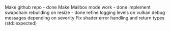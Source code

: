Make github repo - done
Make Mailbox mode work - done
implement swapchain rebuilding on resize - done
refine logging levels on vulkan debug messages depending on severity
Fix shader error handling and return types (std::expected)